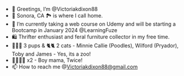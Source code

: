 - 🤗 Greetings, I’m @Victoriakdixon88
- 📍 Sonora, CA 🏞 is where I call home. 
- 🌱 I’m currently taking a web course on Udemy and will be starting a Bootcamp in January 2024 @LearningFuze
- 🛍 Thrifter enthusiast and feral furniture collector in my free time.
- 🐩🐩🐶 3 pups & 🐈🐈 2 cats - Minnie Callie (Poodles), Wilford (Pryador), Toby and James - Yes, its a zoo!
- 👦🏻👦🏻 x2 - Boy mama, Twice!
- 📫 How to reach me @Victoriakdixon88@gmail.com

<!---
Victoriakdixon88/Victoriakdixon88 is a ✨ special ✨ repository because its `README.md` (this file) appears on your GitHub profile.
You can click the Preview link to take a look at your changes.
--->

